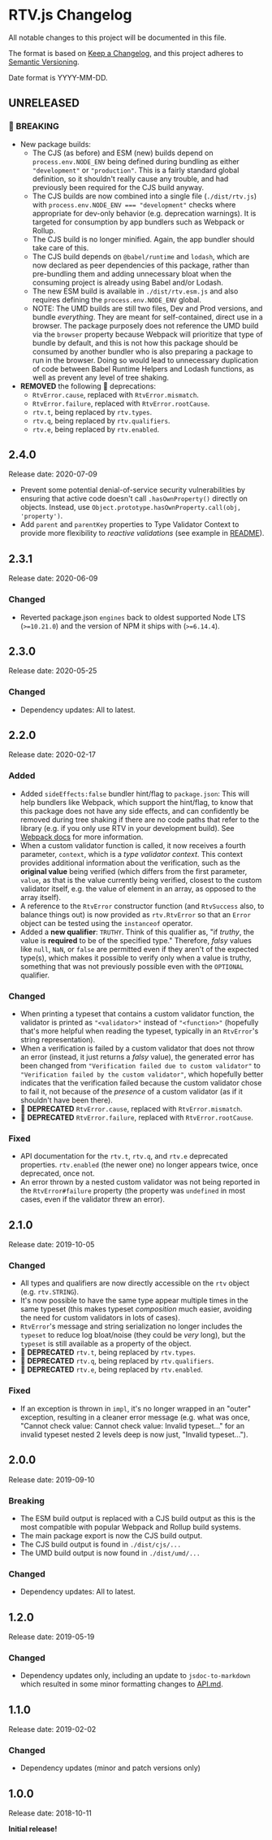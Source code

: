 # RTV.js Changelog

All notable changes to this project will be documented in this file.

The format is based on [Keep a Changelog](https://keepachangelog.com/en/1.0.0/),
and this project adheres to [Semantic Versioning](https://semver.org/spec/v2.0.0.html).

Date format is YYYY-MM-DD.

## UNRELEASED

### 🚨 BREAKING

-   New package builds:
    -   The CJS (as before) and ESM (new) builds depend on `process.env.NODE_ENV` being defined during bundling as either `"development"` or `"production"`. This is a fairly standard global definition, so it shouldn't really cause any trouble, and had previously been required for the CJS build anyway.
    -   The CJS builds are now combined into a single file (`./dist/rtv.js`) with `process.env.NODE_ENV === "development"` checks where appropriate for dev-only behavior (e.g. deprecation warnings). It is targeted for consumption by app bundlers such as Webpack or Rollup.
    -   The CJS build is no longer minified. Again, the app bundler should take care of this.
    -   The CJS build depends on `@babel/runtime` and `lodash`, which are now declared as peer dependencies of this package, rather than pre-bundling them and adding unnecessary bloat when the consuming project is already using Babel and/or Lodash.
    -   The new ESM build is available in `./dist/rtv.esm.js` and also requires defining the `process.env.NODE_ENV` global.
    -   NOTE: The UMD builds are still two files, Dev and Prod versions, and bundle _everything_. They are meant for self-contained, direct use in a browser. The package purposely does not reference the UMD build via the `browser` property because Webpack will prioritize that type of bundle by default, and this is not how this package should be consumed by another bundler who is also preparing a package to run in the browser. Doing so would lead to unnecessary duplication of code between Babel Runtime Helpers and Lodash functions, as well as prevent any level of tree shaking.
-   __REMOVED__ the following 🚫 deprecations:
    -   `RtvError.cause`, replaced with `RtvError.mismatch`.
    -   `RtvError.failure`, replaced with `RtvError.rootCause`.
    -   `rtv.t`, being replaced by `rtv.types`.
    -   `rtv.q`, being replaced by `rtv.qualifiers`.
    -   `rtv.e`, being replaced by `rtv.enabled`.

## 2.4.0

Release date: 2020-07-09

-   Prevent some potential denial-of-service security vulnerabilities by ensuring that active code doesn't call `.hasOwnProperty()` directly on objects. Instead, use `Object.prototype.hasOwnProperty.call(obj, 'property')`.
-   Add `parent` and `parentKey` properties to Type Validator Context to provide more flexibility to _reactive validations_ (see example in [README](./README.md#parent-and-parentkey)).

## 2.3.1

Release date: 2020-06-09

### Changed
-   Reverted package.json `engines` back to oldest supported Node LTS (`>=10.21.0`) and the version of NPM it ships with (`>=6.14.4`).

## 2.3.0

Release date: 2020-05-25

### Changed
-   Dependency updates: All to latest.

## 2.2.0

Release date: 2020-02-17

### Added
-   Added `sideEffects:false` bundler hint/flag to `package.json`: This will help bundlers like Webpack, which support the hint/flag, to know that this package does not have any side effects, and can confidently be removed during tree shaking if there are no code paths that refer to the library (e.g. if you only use RTV in your development build). See [Webpack docs](https://webpack.js.org/configuration/optimization/#optimizationsideeffects) for more information.
-   When a custom validator function is called, it now receives a fourth parameter, `context`, which is a _type validator context_. This context provides additional information about the verification, such as the __original value__ being verified (which differs from the first parameter, `value`, as that is the value currently being verified, closest to the custom validator itself, e.g. the value of element in an array, as opposed to the array itself).
-   A reference to the `RtvError` constructor function (and `RtvSuccess` also, to balance things out) is now provided as `rtv.RtvError` so that an `Error` object can be tested using the `instanceof` operator.
-   Added a __new qualifier__: `TRUTHY`. Think of this qualifier as, "if _truthy_, the value is __required__ to be of the specified type." Therefore, _falsy_ values like `null`, `NaN`, or `false` are permitted even if they aren't of the expected type(s), which makes it possible to verify only when a value is truthy, something that was not previously possible even with the `OPTIONAL` qualifier.

### Changed
-   When printing a typeset that contains a custom validator function, the validator is printed as `"<validator>"` instead of `"<function>"` (hopefully that's more helpful when reading the typeset, typically in an `RtvError`'s string representation).
-   When a verification is failed by a custom validator that does not throw an error (instead, it just returns a _falsy_ value), the generated error has been changed from `"Verification failed due to custom validator"` to `"Verification failed by the custom validator"`, which hopefully better indicates that the verification failed because the custom validator chose to fail it, not because of the _presence_ of a custom validator (as if it shouldn't have been there).
-   🚫 __DEPRECATED__ `RtvError.cause`, replaced with `RtvError.mismatch`.
-   🚫 __DEPRECATED__ `RtvError.failure`, replaced with `RtvError.rootCause`.

### Fixed
-   API documentation for the `rtv.t`, `rtv.q`, and `rtv.e` deprecated properties. `rtv.enabled` (the newer one) no longer appears twice, once deprecated, once not.
-   An error thrown by a nested custom validator was not being reported in the `RtvError#failure` property (the property was `undefined` in most cases, even if the validator threw an error).

## 2.1.0

Release date: 2019-10-05

### Changed
-   All types and qualifiers are now directly accessible on the `rtv` object (e.g. `rtv.STRING`).
-   It's now possible to have the same type appear multiple times in the same typeset (this makes typeset _composition_ much easier, avoiding the need for custom validators in lots of cases).
-   `RtvError`'s message and string serialization no longer includes the `typeset` to reduce log bloat/noise (they could be _very_ long), but the `typeset` is still available as a property of the object.
-   🚫 __DEPRECATED__ `rtv.t`, being replaced by `rtv.types`.
-   🚫 __DEPRECATED__ `rtv.q`, being replaced by `rtv.qualifiers`.
-   🚫 __DEPRECATED__ `rtv.e`, being replaced by `rtv.enabled`.

### Fixed
-   If an exception is thrown in `impl`, it's no longer wrapped in an "outer" exception, resulting in a cleaner error message (e.g. what was once, "Cannot check value: Cannot check value: Invalid typeset..." for an invalid typeset nested 2 levels deep is now just, "Invalid typeset...").

## 2.0.0

Release date: 2019-09-10

### Breaking
-   The ESM build output is replaced with a CJS build output as this is the most compatible with popular Webpack and Rollup build systems.
-   The main package export is now the CJS build output.
-   The CJS build output is found in `./dist/cjs/...`
-   The UMD build output is now found in `./dist/umd/...`

### Changed
-   Dependency updates: All to latest.

## 1.2.0

Release date: 2019-05-19

### Changed
-   Dependency updates only, including an update to `jsdoc-to-markdown` which resulted in some minor formatting changes to [API.md](API.md).

## 1.1.0

Release date: 2019-02-02

### Changed
-   Dependency updates (minor and patch versions only)

## 1.0.0

Release date: 2018-10-11

__Initial release!__
